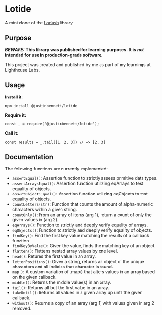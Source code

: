 # Lotide

A mini clone of the [Lodash](https://lodash.com) library.

## Purpose

**_BEWARE:_ This library was published for learning purposes. It is _not_ intended for use in production-grade software.**

This project was created and published by me as part of my learnings at Lighthouse Labs. 

## Usage

**Install it:**

`npm install @justinbennett/lotide`

**Require it:**

`const _ = require('@justinbennett/lotide');`

**Call it:**

`const results = _.tail([1, 2, 3]) // => [2, 3]`

## Documentation

The following functions are currently implemented:

* `assertEqual()`: Assertion function to strictly assess primitive data types.
* `assertArraysEqual()`: Assertion function utilizing eqArrays to test equality of objects.
* `assertObjectsEqual()`: Assertion function utilizing eqObjects to test equality of objects.
* `countLetters(str)`: Function that counts the amount of alpha-numeric characters within a given string.
* `countOnly()`: From an array of items (arg 1), return a count of only the given values in (arg 2).
* `eqArrays()`: Function to strictly and deeply verify equality of arrays.
* `eqObjects()`: Function to strictly and deeply verify equality of objects.
* `findKey()`: Find the first key value matching the results of a callback function.
* `findKeyByValue()`: Given the value, finds the matching key of an object.
* `flatten()`: Flattens nested array values by one level.
* `head()`: Returns the first value in an array.
* `letterPositions()`: Given a string, returns an object of the unique characters and all indicies that character is found.
* `map()`: A custom variation of .map() that alters values in an array based on the given callback.
* `middle()`: Returns the middle value(s) in an array.
* `tail()`: Returns all but the first value in an array.
* `takeUntil()`: Returns all values in a given array up until the given callback.
* `without()`: Returns a copy of an array (arg 1) with values given in arg 2 removed.